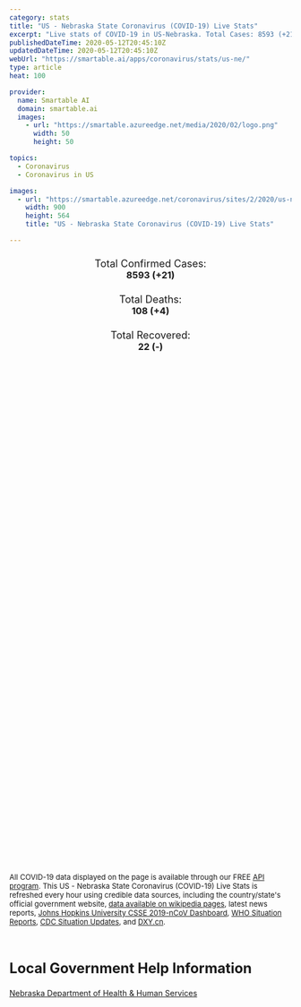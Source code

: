 ```yaml
---
category: stats
title: "US - Nebraska State Coronavirus (COVID-19) Live Stats"
excerpt: "Live stats of COVID-19 in US-Nebraska. Total Cases: 8593 (+21), Deaths: 108 (+4), Recoveries: 22(-)."
publishedDateTime: 2020-05-12T20:45:10Z
updatedDateTime: 2020-05-12T20:45:10Z
webUrl: "https://smartable.ai/apps/coronavirus/stats/us-ne/"
type: article
heat: 100

provider:
  name: Smartable AI
  domain: smartable.ai
  images:
    - url: "https://smartable.azureedge.net/media/2020/02/logo.png"
      width: 50
      height: 50

topics:
  - Coronavirus
  - Coronavirus in US

images:
  - url: "https://smartable.azureedge.net/coronavirus/sites/2/2020/us-ne.jpg"
    width: 900
    height: 564
    title: "US - Nebraska State Coronavirus (COVID-19) Live Stats"

---
```

<div class="total-stats" style="text-align: center;">
    <h3>
	    <div style="font-size: 18px; font-weight: 400;">Total Confirmed Cases:</div>
	    8593 (<span class='red'>+21</span>)
    </h3>
    <h3>
	    <div style="font-size: 18px; font-weight: 400;">Total Deaths:</div>
	    108 (<span class='red'>+4</span>)
    </h3>
    <h3>
	    <div style="font-size: 18px; font-weight: 400;">Total Recovered:</div>
	    22 (-)
    </h3>
</div>

<script type="text/javascript" src="https://www.gstatic.com/charts/loader.js"></script>

<div id="time_series_chart" style="width: 100%; height: 400px;"></div>
<script type="text/javascript">
  google.charts.load('current', {'packages':['corechart']});
  google.charts.setOnLoadCallback(drawChart);
  function drawChart() {
    var data = google.visualization.arrayToDataTable([
      ['Date', 'Total Cases', 'Total Deaths', 'Total Recovered'],
      ['1/22/2020', 0, 0, 0],['1/23/2020', 0, 0, 0],['1/24/2020', 0, 0, 0],['1/25/2020', 0, 0, 0],['1/26/2020', 0, 0, 0],['1/27/2020', 0, 0, 0],['1/28/2020', 0, 0, 0],['1/29/2020', 0, 0, 0],['1/30/2020', 0, 0, 0],['1/31/2020', 0, 0, 0],['2/1/2020', 0, 0, 0],['2/2/2020', 0, 0, 0],['2/3/2020', 0, 0, 0],['2/4/2020', 0, 0, 0],['2/5/2020', 0, 0, 0],['2/6/2020', 0, 0, 0],['2/7/2020', 0, 0, 0],['2/8/2020', 0, 0, 0],['2/9/2020', 0, 0, 0],['2/10/2020', 0, 0, 0],['2/11/2020', 0, 0, 0],['2/12/2020', 0, 0, 0],['2/13/2020', 0, 0, 0],['2/14/2020', 0, 0, 0],['2/15/2020', 0, 0, 0],['2/16/2020', 0, 0, 0],['2/17/2020', 0, 0, 0],['2/18/2020', 0, 0, 0],['2/19/2020', 0, 0, 0],['2/20/2020', 0, 0, 0],['2/21/2020', 0, 0, 0],['2/22/2020', 0, 0, 0],['2/23/2020', 0, 0, 0],['2/24/2020', 0, 0, 0],['2/25/2020', 0, 0, 0],['2/26/2020', 0, 0, 0],['2/27/2020', 0, 0, 0],['2/28/2020', 0, 0, 0],['2/29/2020', 0, 0, 0],['3/1/2020', 0, 0, 0],['3/2/2020', 0, 0, 0],['3/3/2020', 0, 0, 0],['3/4/2020', 0, 0, 0],['3/5/2020', 0, 0, 0],['3/6/2020', 1, 0, 0],['3/7/2020', 1, 0, 0],['3/8/2020', 1, 0, 0],['3/9/2020', 3, 0, 0],['3/10/2020', 3, 0, 0],['3/11/2020', 5, 0, 0],['3/12/2020', 11, 0, 0],['3/13/2020', 14, 0, 0],['3/14/2020', 17, 0, 0],['3/15/2020', 18, 0, 0],['3/16/2020', 18, 0, 0],['3/17/2020', 24, 0, 0],['3/18/2020', 29, 0, 0],['3/19/2020', 32, 0, 0],['3/20/2020', 38, 0, 0],['3/21/2020', 51, 0, 0],['3/22/2020', 51, 0, 0],['3/23/2020', 66, 0, 0],['3/24/2020', 71, 0, 0],['3/25/2020', 74, 0, 0],['3/26/2020', 82, 0, 0],['3/27/2020', 90, 2, 0],['3/28/2020', 108, 2, 0],['3/29/2020', 120, 2, 0],['3/30/2020', 154, 3, 0],['3/31/2020', 178, 4, 0],['4/1/2020', 215, 4, 0],['4/2/2020', 255, 6, 0],['4/3/2020', 280, 6, 0],['4/4/2020', 323, 8, 0],['4/5/2020', 364, 8, 0],['4/6/2020', 418, 9, 0],['4/7/2020', 478, 10, 0],['4/8/2020', 519, 12, 0],['4/9/2020', 577, 15, 0],['4/10/2020', 647, 17, 0],['4/11/2020', 704, 17, 0],['4/12/2020', 814, 17, 0],['4/13/2020', 853, 18, 0],['4/14/2020', 901, 20, 0],['4/15/2020', 952, 21, 0],['4/16/2020', 1066, 24, 0],['4/17/2020', 1138, 24, 0],['4/18/2020', 1287, 28, 0],['4/19/2020', 1474, 28, 0],['4/20/2020', 1648, 33, 0],['4/21/2020', 1722, 33, 0],['4/22/2020', 1813, 38, 0],['4/23/2020', 2202, 47, 0],['4/24/2020', 2271, 56, 0],['4/25/2020', 2732, 53, 22],['4/26/2020', 3095, 56, 22],['4/27/2020', 3358, 57, 22],['4/28/2020', 3515, 57, 22],['4/29/2020', 3865, 68, 22],['4/30/2020', 4281, 75, 22],['5/1/2020', 4793, 75, 22],['5/2/2020', 5330, 78, 22],['5/3/2020', 5679, 81, 22],['5/4/2020', 6107, 86, 22],['5/5/2020', 6438, 84, 22],['5/6/2020', 6771, 88, 22],['5/7/2020', 7190, 92, 22],['5/8/2020', 7831, 97, 22],['5/9/2020', 8234, 98, 22],['5/10/2020', 8315, 104, 22],['5/11/2020', 8572, 104, 22],['5/12/2020', 8593, 108, 22],
    ]);
    var options = {
      curveType: 'none',
      chartArea: {'width': '80%', 'height': '80%'},
      legend: { position: 'top' },
      lineWidth: 5,
      colors: ['#f60109', '#444444', '#81B71F']
    };
    var chart = new google.visualization.LineChart(document.getElementById('time_series_chart'));
    chart.draw(data, options);
  }
</script>

<div id="geo_chart" style="width: 100%; height: 500px;"></div>
<script type="text/javascript">
  google.charts.load('current', {
    'packages':['geochart'],
    'mapsApiKey': 'AIzaSyDk1HhVhLaveyKrUhhHZ5YwzIpEcbdal6U'
  });
  google.charts.setOnLoadCallback(drawRegionsMap);
  function drawRegionsMap() {
    var data = google.visualization.arrayToDataTable([
      ['LATITUDE', 'LONGITUDE', 'DESCRIPTION', 'Total Cases', 'Total Deaths'],
      [40.4377, -98.4409, "Adams", 227, 7],[40.9276, -99.3901, "Buffalo", 121, 1],[40.8691, -96.14, "Cass", 11, 0],[40.7065, -100.2155, "Dawson", 712, 5],[41.416, -96.5021, "Dodge", 165, 0],[41.3148, -96.1951, "Douglas", 1649, 23],[40.2849, -96.534, "Gage", 41, 3],[40.5733, -99.7409, "Gosper", 12, 0],[41.0046, -98.6007, "Hall", 1338, 35],[40.4981, -98.9671, "Kearney", 7, 0],[42.6712, -97.8722, "Knox", 6, 0],[40.6818, -96.5039, "Lancaster", 647, 2],[40.7539, -100.7319, "Lincoln", 40, 2],[42.0328, -97.4209, "Madison", 265, 4],[40.4787, -95.7313, "Nemaha", 1, 0],[41.7004, -97.6938, "Platte", 373, 0],[41.0718, -95.9255, "Sarpy", 248, 1],[41.2665, -96.7209, "Saunders", 12, 1],[41.9641, -103.9247, "Scotts Bluff", 44, 0],[41.4747, -96.2037, "Washington", 23, 1],[40.7795, -97.8114, "York", 25, 0],[42.3377, -97.9718, "Antelope", 6, 0],[41.2342, -103.4867, "Kimball", 10, 0],[41.8378, -96.7062, "Cuming", 15, 0],[40.8812, -97.8875, "Hamilton", 53, 9],[40.6762, -95.8613, "Otoe", 3, 0],[41.4367, -97.2152, "Colfax", 419, 1],[41.1667, -98.1389, "Merrick", 23, 0],[42.923, -101.6997, "Cherry", 1, 0],[40.5104, -96.1617, "Johnson", 5, 0],[40.7782, -97.2825, "Seward", 17, 1],[40.5263, -99.6324, "Phelps", 11, 0],[41.4082, -102.9708, "Cheyenne", 8, 0],[41.2863, -99.3824, "Custer", 33, 4],[41.9471, -97.2172, "Stanton", 12, 0],[41.936, -96.4717, "Burt", 6, 0],[41.116, -97.5911, "Polk", 10, 0],[40.0864, -98.5222, "Webster", 5, 0],[40.0966, -98.9514, "Franklin", 6, 0],[42.4555, -97.4698, "Cedar", 6, 0],[40.3548, -98.1392, "Clay", 14, 0],[42.2758, -97.1909, "Wayne", 2, 0],[42.2747, -97.6651, "Pierce", 2, 0],[42.4507, -96.579, "Dakota", 1452, 7],[40.4809, -96.9646, "Saline", 367, 0],[41.6639, -103.0962, "Morrill", 9, 0],[42.3213, -103.0753, "Box Butte", 1, 0],[41.2156, -98.628, "Howard", 22, 0],[41.4709, -98.0677, "Nance", 4, 0],[41.1983, -97.2974, "Butler", 22, 0],[40.2046, -100.6213, "Red Willow", 5, 0],[40.2776, -99.7763, "Furnas", 4, 0],[42.0574, -96.5128, "Thurston", 13, 0],[42.2665, -96.8632, "Dixon", 24, 0],[40.4149, -97.5871, "Fillmore", 3, 1],[41.5484, -98.5305, "Greeley", 2, 0],[41.1562, -99.1532, "Sherman", 2, 0],[41.9251335, -99.456155, "Loup", 1, 0],[41.5680276, -101.6157773, "Arthur", 1, 0],[42.6551733, -103.0817903, "Dawes", 2, 0],[40.1680732, -97.179026, "Jefferson", 5, 0],[41.4936253, -98.9245343, "Valley", 1, 0],[40.5744778, -100.3497895, "Frontier", 1, 0],[40.1844599, -101.0711758, "Hitchcock", 1, 0],[41.9368476, -101.0711758, "Hooker", 1, 0],[41.1815863, -101.5248055, "Keith", 2, 0],[42.3803308, -98.6600586, "Holt", 1, 0],[41.7172326, -98.0465185, "Boone", 2, 0],[41.6222686, -101.0711758, "McPherson", 10, 0],[41.9882143, -100.5296115, "Thomas", 1, 0],
    ]);
    var options = {
      backgroundColor: {fill:'transparent',stroke:'#FFF' ,strokeWidth:0 }, 
      displayMode: 'markers',
      region: 'US-NE', 
      resolution: 'metros',
      colorAxis: {colors: ['#F27D81', '#f60109']},
      sizeAxis: {minSize:3,  maxSize:12},
    };
    var chart = new google.visualization.GeoChart(document.getElementById('geo_chart'));
    chart.draw(data, options);
  };
</script>

<div id="geo_table"></div>
<script type="text/javascript">
  google.charts.load('current', {'packages':['table']});
  google.charts.setOnLoadCallback(drawTable);
  function drawTable() {
    var data = new google.visualization.DataTable();
    data.addColumn('string', 'Location');
    data.addColumn('number', 'Total Cases');
    data.addColumn('number', 'New Cases');
    data.addColumn('number', 'Active Cases');
    data.addColumn('number', 'Total Deaths');
    data.addColumn('number', 'New Deaths');
    data.addColumn('number', 'Total Recovered');
    data.addRows([
      [{v:"Adams", f:"Adams"}, 227, 0, 220, 7, 1, 0],[{v:"Buffalo", f:"Buffalo"}, 121, 0, 120, 1, 0, 0],[{v:"Cass", f:"Cass"}, 11, 0, 11, 0, 0, 0],[{v:"Dawson", f:"Dawson"}, 712, 0, 707, 5, 0, 0],[{v:"Dodge", f:"Dodge"}, 165, 8, 165, 0, 0, 0],[{v:"Douglas", f:"Douglas"}, 1649, 33, 1626, 23, 0, 0],[{v:"Gage", f:"Gage"}, 41, 0, 38, 3, 0, 0],[{v:"Gosper", f:"Gosper"}, 12, 0, 12, 0, 0, 0],[{v:"Hall", f:"Hall"}, 1338, 6, 1303, 35, 1, 0],[{v:"Kearney", f:"Kearney"}, 7, 0, 7, 0, 0, 0],[{v:"Knox", f:"Knox"}, 6, 0, 6, 0, 0, 0],[{v:"Lancaster", f:"Lancaster"}, 647, 13, 645, 2, 0, 0],[{v:"Lincoln", f:"Lincoln"}, 40, 0, 38, 2, 0, 0],[{v:"Madison", f:"Madison"}, 265, 8, 261, 4, 0, 0],[{v:"Nemaha", f:"Nemaha"}, 1, 0, 1, 0, 0, 0],[{v:"Platte", f:"Platte"}, 373, 0, 373, 0, 0, 0],[{v:"Sarpy", f:"Sarpy"}, 248, 0, 247, 1, 0, 0],[{v:"Saunders", f:"Saunders"}, 12, 1, 11, 1, 0, 0],[{v:"Scotts Bluff", f:"Scotts Bluff"}, 44, 0, 44, 0, 0, 0],[{v:"Washington", f:"Washington"}, 23, 0, 22, 1, 0, 0],[{v:"York", f:"York"}, 25, 0, 25, 0, 0, 0],[{v:"Antelope", f:"Antelope"}, 6, 0, 6, 0, 0, 0],[{v:"Kimball", f:"Kimball"}, 10, 0, 10, 0, 0, 0],[{v:"Cuming", f:"Cuming"}, 15, 1, 15, 0, 0, 0],[{v:"Hamilton", f:"Hamilton"}, 53, 1, 44, 9, 0, 0],[{v:"Otoe", f:"Otoe"}, 3, 0, 3, 0, 0, 0],[{v:"Colfax", f:"Colfax"}, 419, 0, 418, 1, 0, 0],[{v:"Merrick", f:"Merrick"}, 23, 0, 23, 0, 0, 0],[{v:"Cherry", f:"Cherry"}, 1, 0, 1, 0, 0, 0],[{v:"Johnson", f:"Johnson"}, 5, 0, 5, 0, 0, 0],[{v:"Seward", f:"Seward"}, 17, 0, 16, 1, 0, 0],[{v:"Phelps", f:"Phelps"}, 11, 0, 11, 0, 0, 0],[{v:"Cheyenne", f:"Cheyenne"}, 8, 0, 8, 0, 0, 0],[{v:"Custer", f:"Custer"}, 33, 0, 29, 4, 0, 0],[{v:"Stanton", f:"Stanton"}, 12, 0, 12, 0, 0, 0],[{v:"Burt", f:"Burt"}, 6, 0, 6, 0, 0, 0],[{v:"Polk", f:"Polk"}, 10, 0, 10, 0, 0, 0],[{v:"Webster", f:"Webster"}, 5, 0, 5, 0, 0, 0],[{v:"Franklin", f:"Franklin"}, 6, 0, 6, 0, 0, 0],[{v:"Cedar", f:"Cedar"}, 6, 0, 6, 0, 0, 0],[{v:"Clay", f:"Clay"}, 14, 0, 14, 0, 0, 0],[{v:"Wayne", f:"Wayne"}, 2, 0, 2, 0, 0, 0],[{v:"Pierce", f:"Pierce"}, 2, 0, 2, 0, 0, 0],[{v:"Dakota", f:"Dakota"}, 1452, 45, 1445, 7, 2, 0],[{v:"Saline", f:"Saline"}, 367, 0, 367, 0, 0, 0],[{v:"Morrill", f:"Morrill"}, 9, 0, 9, 0, 0, 0],[{v:"Box Butte", f:"Box Butte"}, 1, 0, 1, 0, 0, 0],[{v:"Howard", f:"Howard"}, 22, 0, 22, 0, 0, 0],[{v:"Nance", f:"Nance"}, 4, 0, 4, 0, 0, 0],[{v:"Butler", f:"Butler"}, 22, 0, 22, 0, 0, 0],[{v:"Red Willow", f:"Red Willow"}, 5, 0, 5, 0, 0, 0],[{v:"Furnas", f:"Furnas"}, 4, 0, 4, 0, 0, 0],[{v:"Thurston", f:"Thurston"}, 13, 0, 13, 0, 0, 0],[{v:"Dixon", f:"Dixon"}, 24, 0, 24, 0, 0, 0],[{v:"Fillmore", f:"Fillmore"}, 3, 0, 2, 1, 0, 0],[{v:"Greeley", f:"Greeley"}, 2, 0, 2, 0, 0, 0],[{v:"Sherman", f:"Sherman"}, 2, 0, 2, 0, 0, 0],[{v:"Loup", f:"Loup"}, 1, 0, 1, 0, 0, 0],[{v:"Arthur", f:"Arthur"}, 1, 0, 1, 0, 0, 0],[{v:"Dawes", f:"Dawes"}, 2, 0, 2, 0, 0, 0],[{v:"Jefferson", f:"Jefferson"}, 5, 0, 5, 0, 0, 0],[{v:"Valley", f:"Valley"}, 1, 0, 1, 0, 0, 0],[{v:"Frontier", f:"Frontier"}, 1, 0, 1, 0, 0, 0],[{v:"Hitchcock", f:"Hitchcock"}, 1, 0, 1, 0, 0, 0],[{v:"Hooker", f:"Hooker"}, 1, 0, 1, 0, 0, 0],[{v:"Keith", f:"Keith"}, 2, 0, 2, 0, 0, 0],[{v:"Holt", f:"Holt"}, 1, 0, 1, 0, 0, 0],[{v:"Boone", f:"Boone"}, 2, 0, 2, 0, 0, 0],[{v:"McPherson", f:"McPherson"}, 10, 0, 10, 0, 0, 0],[{v:"Thomas", f:"Thomas"}, 1, 0, 1, 0, 0, 0],
    ]);
    data.setProperty(0, 0, 'style', 'min-width:100px');
    var table = new google.visualization.Table(document.getElementById('geo_table'));
    table.draw(data, {allowHtml: true, sortColumn: 2, sortAscending: false, width: '660px', height: '100%'});
  }
</script>

<span style="font-size: 13px">All COVID-19 data displayed on the page is available through our FREE <a href="https://developer.smartable.ai">API program</a>. This US - Nebraska State Coronavirus (COVID-19) Live Stats is refreshed every hour using credible data sources, including the country/state's official government website, <a href="https://en.wikipedia.org/wiki/2019%E2%80%9320_coronavirus_pandemic" target="_blank">data available on wikipedia pages</a>, latest news reports, <a href="https://systems.jhu.edu/research/public-health/ncov/" target="_blank">Johns Hopkins University CSSE 2019-nCoV Dashboard</a>, <a href="https://www.who.int/emergencies/diseases/novel-coronavirus-2019/situation-reports" target="_blank">WHO Situation Reports</a>, <a href="https://www.cdc.gov/coronavirus/2019-ncov/index.html" target="_blank">CDC Situation Updates</a>, and <a href="https://ncov.dxy.cn/ncovh5/view/pneumonia" target="_blank">DXY.cn</a>.</span>

<h2 id="news" class="center" style="margin-top: 60px; font-size: 25px;">Local Government Help Information</h2>
<div class="info center">
<a href="http://dhhs.ne.gov/Pages/Coronavirus.aspx" target="_blank">Nebraska Department of Health & Human Services</a>
</div>

